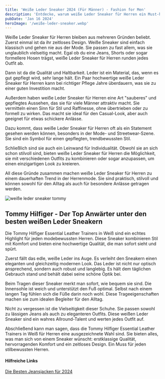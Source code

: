 ```yaml
---
title: 'Weiße Leder Sneaker 2024 (Für Männer) - Fashion for Men'
description: 'Entdecke, warum weiße Leder Sneaker für Herren ein Must-have in deinem Kleiderschrank sind. Erfahre mehr über ihre zeitlose Eleganz und Vielseitigkeit, die jedem deiner Outfits Stil und Klasse verleiht. Ideal für den modernen Mann.'
pubDate: 'Jan 16 2024'
heroImage: '/weiße-leder-sneaker.webp'
---
```


Weiße Leder Sneaker für Herren bleiben aus mehreren Gründen beliebt. Zuerst einmal ist da ihr zeitloses Design. Weiße Sneaker sind einfach klassisch und gehen nie aus der Mode. Sie passen zu fast allem, was sie unglaublich vielseitig macht. Egal ob du eine Jeans, Shorts oder sogar formellere Hosen trägst, weiße Leder Sneaker für Herren runden jedes Outfit ab.

Dann ist da die Qualität und Haltbarkeit. Leder ist ein Material, das, wenn es gut gepflegt wird, sehr lange hält. Ein Paar hochwertige weiße Leder Sneaker für Herren kann bei richtiger Pflege Jahre überdauern, was sie zu einer guten Investition macht.

Außerdem haben weiße Leder Sneaker für Herren eine Art "sauberes" und gepflegtes Aussehen, das sie für viele Männer attraktiv macht. Sie vermitteln einen Sinn für Stil und Raffinesse, ohne übertrieben oder zu formell zu wirken. Das macht sie ideal für den Casual-Look, aber auch geeignet für etwas schickere Anlässe.

Dazu kommt, dass weiße Leder Sneaker für Herren oft als ein Statement gesehen werden können, besonders in der Mode- und Streetwear-Szene. Sie sind ein Symbol für einen gepflegten, trendbewussten Stil.

Schließlich sind sie auch ein Leinwand für Individualität. Obwohl sie an sich schon stilvoll sind, bieten weiße Leder Sneaker für Herren die Möglichkeit, sie mit verschiedenen Outfits zu kombinieren oder sogar anzupassen, um einen einzigartigen Look zu kreieren.

All diese Gründe zusammen machen weiße Leder Sneaker für Herren zu einem dauerhaften Trend in der Herrenmode. Sie sind praktisch, stilvoll und können sowohl für den Alltag als auch für besondere Anlässe getragen werden.


<img src="/weiße-leder-sneaker-tommy.jpg" alt="weiße leder sneaker tommy">

## Tommy Hilfiger - Der Top Anwärter unter den besten weißen Leder Sneakern

Die Tommy Hilfiger Essential Leather Trainers in Weiß sind ein echtes Highlight für jeden modebewussten Herren. Diese Sneaker kombinieren Stil mit Komfort und bieten eine hochwertige Qualität, die man sofort sieht und spürt.

Zuerst fällt das edle, weiße Leder ins Auge. Es verleiht den Sneakern einen eleganten und gleichzeitig modernen Look. Das Leder ist nicht nur optisch ansprechend, sondern auch robust und langlebig. Es hält dem täglichen Gebrauch stand und behält dabei seine schöne Optik bei.

Beim Tragen dieser Sneaker merkt man sofort, wie bequem sie sind. Die Innensohle ist weich und unterstützt den Fuß optimal. Selbst nach einem langen Tag fühlen sich die Füße darin noch wohl. Diese Trageeigenschaften machen sie zum idealen Begleiter für den Alltag.

Nicht zu vergessen ist die Vielseitigkeit dieser Schuhe. Sie passen sowohl zu lässigen Jeans als auch zu eleganteren Outfits. Diese weißen Leder Sneaker sind ein wahres Allround-Talent und werten jedes Outfit auf.

Abschließend kann man sagen, dass die Tommy Hilfiger Essential Leather Trainers in Weiß für Herren eine ausgezeichnete Wahl sind. Sie bieten alles, was man sich von einem Sneaker wünscht: erstklassige Qualität, hervorragenden Komfort und ein zeitloses Design. Ein Muss für jeden stilbewussten Herren.




#### Hilfreiche Links

[Die Besten Jeansjacken für 2024](../besten-jeansjacken)